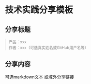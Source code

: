 # 技术实践分享模板

## 分享标题

<div style="color: #888; font-size: 0.9em; border-left: 2px solid #eee; padding-left: 10px; margin: 10px 0;">
产品：xxx<br>
作者：xxx（可选真实姓名或GitHub用户名等）
</div>

## 分享内容
可选markdown文本
或域外分享链接
